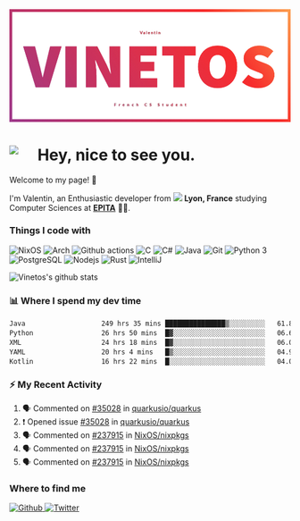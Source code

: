 <!--
**Vinetos/Vinetos** is a ✨ _special_ ✨ repository because its `README.md` (this file) appears on your GitHub profile.
-->
<a align="center" href="https://vinetos.fr">
  <img src="https://raw.githubusercontent.com/Vinetos/Vinetos/master/Vinetos%20Banner.png" />
</a>

# <img align="left" src="https://cdn.discordapp.com/emojis/938153240527265812.webp" width="10%" /> Hey, nice to see you.

Welcome to my page! :wave:  

I'm Valentin, an Enthusiastic developer from <img src="https://cdn-icons-png.flaticon.com/512/197/197560.png" width="13"/> **Lyon, France** studying Computer Sciences at [**EPITA**](https://www.epita.fr/en/) 👨‍🎓.

### Things I code with
<p>
  <img alt="NixOS" src="https://img.shields.io/badge/-NixOS-00cec9?style=flat-square&logo=nixos&logoColor=white" />
  <img alt="Arch" src="https://img.shields.io/badge/-Arch-2088FF?style=flat-square&logo=arch-linux&logoColor=white" />
  <img alt="Github actions" src="https://img.shields.io/badge/-Github_Actions-4834d4?style=flat-square&logo=github-actions&logoColor=white" />
  <img alt="C" src="https://img.shields.io/badge/-C-be2edd?style=flat-square&logo=c&logoColor=white" />
  <img alt="C#" src="https://img.shields.io/badge/-C%23-E10098?style=flat-square&logo=c#&logoColor=white" />
  <img alt="Java" src="https://img.shields.io/badge/-Java-ea2845?style=flat-square&logo=openjdk&logoColor=white" />
  <img alt="Git" src="https://img.shields.io/badge/-Git-F05032?style=flat-square&logo=git&logoColor=white" />
  <img alt="Python 3" src="https://img.shields.io/badge/-Python%203-F7B93E?style=flat-square&logo=python&logoColor=white" />
  <img alt="PostgreSQL" src="https://img.shields.io/badge/-PostgreSQL-13aa52?style=flat-square&logo=mongodb&logoColor=white" />
  <img alt="Nodejs" src="https://img.shields.io/badge/-Nodejs-43853d?style=flat-square&logo=Node.js&logoColor=white" />
  <img alt="Rust" src="https://img.shields.io/badge/-Rust-f7f1e3?style=flat-square&logo=rust&logoColor=black" />
  <img alt="IntelliJ" src="https://img.shields.io/badge/-IntelliJ-000000?style=flat-square&logo=intellij-idea&logoColor=white" />
</p>

![Vinetos's github stats](https://github-readme-stats.vercel.app/api?username=Vinetos&show_icons=true) 

### :bar_chart: Where I spend my dev time  
<!--START_SECTION:waka-->

```txt
Java                   249 hrs 35 mins ███████████████▒░░░░░░░░░   61.89 %
Python                 26 hrs 50 mins  █▓░░░░░░░░░░░░░░░░░░░░░░░   06.66 %
XML                    24 hrs 18 mins  █▓░░░░░░░░░░░░░░░░░░░░░░░   06.03 %
YAML                   20 hrs 4 mins   █▒░░░░░░░░░░░░░░░░░░░░░░░   04.98 %
Kotlin                 16 hrs 22 mins  █░░░░░░░░░░░░░░░░░░░░░░░░   04.06 %
```

<!--END_SECTION:waka-->

### :zap: My Recent Activity

<!--START_SECTION:activity-->
1. 🗣 Commented on [#35028](https://github.com/quarkusio/quarkus/issues/35028#issuecomment-1651986830) in [quarkusio/quarkus](https://github.com/quarkusio/quarkus)
2. ❗ Opened issue [#35028](https://github.com/quarkusio/quarkus/issues/35028) in [quarkusio/quarkus](https://github.com/quarkusio/quarkus)
3. 🗣 Commented on [#237915](https://github.com/NixOS/nixpkgs/pull/237915#issuecomment-1646517574) in [NixOS/nixpkgs](https://github.com/NixOS/nixpkgs)
4. 🗣 Commented on [#237915](https://github.com/NixOS/nixpkgs/pull/237915#issuecomment-1645483907) in [NixOS/nixpkgs](https://github.com/NixOS/nixpkgs)
5. 🗣 Commented on [#237915](https://github.com/NixOS/nixpkgs/pull/237915#issuecomment-1643996845) in [NixOS/nixpkgs](https://github.com/NixOS/nixpkgs)
<!--END_SECTION:activity-->

### Where to find me
<p>
  <a href="https://github.com/Vinetos" target="_blank">
    <img alt="Github" src="https://img.shields.io/badge/GitHub-%2312100E.svg?&style=for-the-badge&logo=Github&logoColor=white" />
  </a> 
  <a href="https://twitter.com/Vinetos" target="_blank">
    <img alt="Twitter" src="https://img.shields.io/badge/twitter-%231DA1F2.svg?&style=for-the-badge&logo=twitter&logoColor=white" />
  </a> 
</p>
